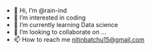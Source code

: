 - 👋 Hi, I’m @rain-ind
- 👀 I’m interested in coding
- 🌱 I’m currently learning Data science
- 💞️ I’m looking to collaborate on ...
- 📫 How to reach me nitinbatchu15@gmail.com

<!---
rain-ind/rain-ind is a ✨ special ✨ repository because its `README.md` (this file) appears on your GitHub profile.
You can click the Preview link to take a look at your changes.
--->
